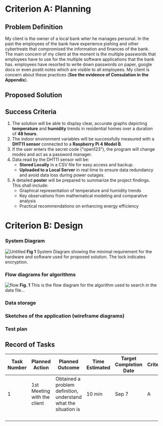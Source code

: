 # Criterion A: Planning
## Problem Definition
My client is the owner of a local bank wher he manages personal. In the past the employees
of the bank have experience pishing and other cybertreats that compromised the information 
and finances of the bank. The main concern of my client at the monent is the multiple 
passwords that employees have to use for the multiple software applications that the bank 
has. employees have resorted to write down passwords on paper, google docs or even
postit notes which are visible to all employees. 
My client is concern about these practices (**See the evidence of Consulation in the Appendix**).

## Proposed Solution

## Success Criteria
1. The solution will be able to display clear, accurate graphs depicting **temperature** and **humidity** trends in residential homes over a duration of **48 hours**. 
2. The indoor environment variables will be successfully measured with a **DHT11 sensor** connected to a **Raspberry Pi 4 Model B**. 
3. If the user enters the secret code ("open123"), the program will change modes and act as a password manager.
4. Data read by the DHT11 sensor will be:
   * **Stored Locally** in a CSV file for easy access and backup.
   * **Uploaded to a Local Server** in real time to ensure data redundancy and avoid data loss during power outages.
5. A detailed **poster** will be prepared to summarize the project findings. This shall include:
   * Graphical representation of temperature and humidity trends
   * Key observations from mathematical modeling and comparative analysis
   * Practical recommendations on enhancing energy efficiency  

# Criterion B: Design
### System Diagram
![Untitled](https://github.com/user-attachments/assets/39d2fff9-67d5-40ec-aa66-a78a5194641e)
**Fig 1** System Diagram showing the minimal requirement for the hardware and software used for
proposed solution. The lock indicates encryption.



### Flow diagrams for algorithms
![flow](https://github.com/user-attachments/assets/93f4a0fb-66b8-4993-9b3d-b0b47deaeb82)
**Fig. 1** This is the flow diagram for the algorithm used to search in the data file...

### Data storage

### Sketches of the application (wireframe diagrams)

### Test plan

## Record of Tasks

| Task Number | Planned Action              | Planned Outcome                                                 | Time Estimated | Target Completion Date | Criterion |
|-------------|-----------------------------|-----------------------------------------------------------------|----------------|------------------------|-----------|
| 1           | 1st Meeting with the client | Obtained a problem definition, understand what the situation is | 10 min         | Sep 7                  | A         |
|             |                             |                                                                 |                |                        |           |
|             |                             |                                                                 |                |                        |           |
|             |                             |                                                                 |                |                        |           |
|             |                             |                                                                 |                |                        |           |
